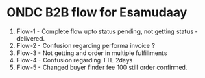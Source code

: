 # ONDC B2B flow for Esamudaay

1. Flow-1 - Complete flow upto status pending, not getting status - delivered.
2. Flow-2 - Confusion regarding performa invoice ?
3. Flow-3 - Not getting and order in multiple fulfillments
4. Flow-4 - Confusion regarding TTL 2days
5. Flow-5 - Changed buyer finder fee 100 still order confirmed.
